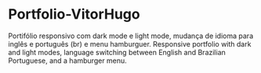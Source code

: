 # Portfolio-VitorHugo
Portifólio responsivo com dark mode e light mode, mudança de idioma para inglês e português (br) e menu hamburguer. Responsive portfolio with dark and light modes, language switching between English and Brazilian Portuguese, and a hamburger menu.
